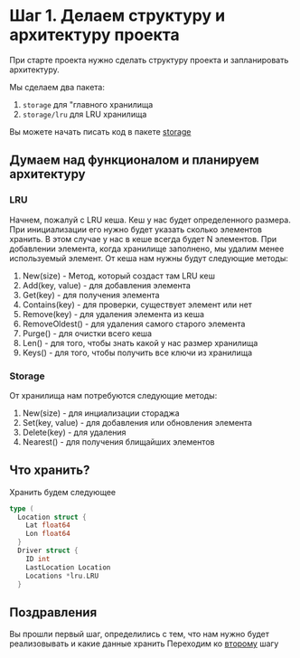 # Шаг 1. Делаем структуру и архитектуру проекта

При старте проекта нужно сделать структуру проекта и запланировать архитектуру.

Мы сделаем два пакета:

1. `storage` для "главного хранилища
2. `storage/lru` для LRU хранилища

Вы можете начать писать код в пакете  [storage](./storage)

## Думаем над функционалом и планируем архитектуру
### LRU
Начнем, пожалуй с LRU кеша. Кеш у нас будет определенного размера. При инициализации его нужно будет указать сколько элементов хранить. В этом случае у нас в кеше всегда будет N элементов. При добавлении элемента, когда хранилище заполнено, мы удалим менее используемый элемент. От кеша нам нужны будут следующие методы:

1. New(size) - Метод, который создаст там LRU кеш
2. Add(key, value) - для добавления элемента 
3. Get(key) - для получения элемента
4. Contains(key) - для проверки, существует элемент или нет
5. Remove(key) - для удаления элемента из кеша
6. RemoveOldest() - для удаления самого старого элемента
7. Purge() - для очистки всего кеша
8. Len() - для того, чтобы знать какой у нас размер хранилища
9. Keys() - для того, чтобы получить все ключи из хранилища

### Storage

От хранилища нам потребуются следующие методы:

1. New(size) - для инциализации стораджа
2. Set(key, value) - для добавления или обновления элемента
3. Delete(key) - для удаления 
4. Nearest() - для получения блищайших элементов

## Что хранить?
Хранить будем следующее
```Go
type (
  Location struct {
    Lat float64
    Lon float64
  }
  Driver struct {
    ID int 
    LastLocation Location
    Locations *lru.LRU
  }
```

## Поздравления
Вы прошли первый шаг, определились с тем, что нам нужно будет реализовывать и какие данные хранить
Переходим ко [второму](../step02/README.md) шагу
